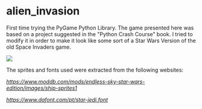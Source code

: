 # alien_invasion
First time trying the PyGame Python Library. The game presented here was based on a project suggested in the "Python Crash Course" book. 
I tried to modify it in order to make it look like some sort of a Star Wars Version of the old Space Invaders game. 

![](https://i.ibb.co/J3TRz3p/game-appearance.png)


The sprites and fonts used were extracted from the following websites:

_https://www.moddb.com/mods/endless-sky-star-wars-edition/images/ship-sprites1_

_https://www.dafont.com/pt/star-jedi.font_

